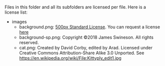 Files in this folder and all its subfolders are licensed per file. Here is a license list:

 * images
   * background.png: [500px Standard License](https://about.500px.com/terms/). You can request a license [here](https://500px.com/photo/78935767/trees-at-grassland-by-james-swineson)
   * background-sp.png: Copyright ©2018 James Swineson. All rights reserved.
   * cat.png: Created by David Corby, edited by Arad. Licensed under Creative Commons Attribution-Share Alike 3.0 Unported. See https://en.wikipedia.org/wiki/File:Kittyply_edit1.jpg